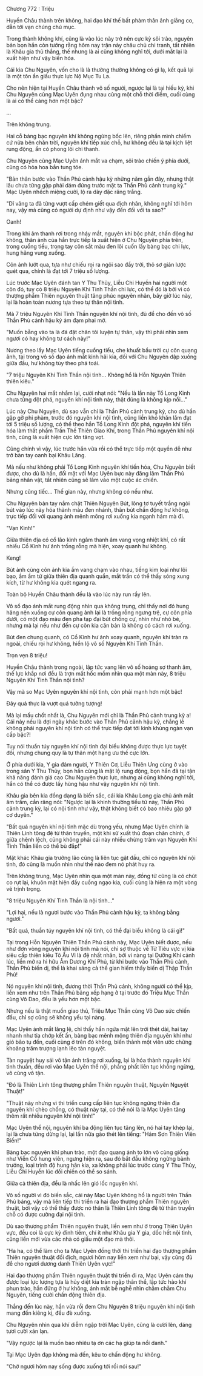 




Chương 772 : Triệu


Huyền Châu thành trên không, hai đạo khí thế bất phàm thân ảnh giằng co, dẫn tới vạn chúng chú mục.

Trong thành không khí, cũng là vào lúc này trở nên cực kỳ sôi trào, nguyên bản bọn hắn còn tưởng rằng hôm nay trận này châu chủ chi tranh, tất nhiên là Khâu gia thủ thắng, thế nhưng là ai cũng không nghĩ tới, dưới mắt lại là xuất hiện như vậy biến hóa.

Cái kia Chu Nguyên, vốn cho là là thường thường không có gì lạ, kết quả lại là một tôn ẩn giấu thực lực Nộ Mục Tu La.

Cho nên hiện tại Huyền Châu thành vô số người, ngược lại là tại hiếu kỳ, khi Chu Nguyên cùng Mạc Uyên đụng nhau cùng một chỗ thời điểm, cuối cùng là ai có thể càng hơn một bậc?

...

Trên không trung.

Hai cỗ bàng bạc nguyên khí không ngừng bốc lên, riêng phần mình chiếm cứ nửa bên chân trời, nguyên khí tiếp xúc chỗ, hư không đều là tại kịch liệt rung động, ẩn có phong lôi chi thanh.

Chu Nguyên cùng Mạc Uyên ánh mắt va chạm, sôi trào chiến ý phía dưới, cũng có hỏa hoa bắn tung tóe.

"Bản thân bước vào Thần Phủ cảnh hậu kỳ những năm gần đây, nhưng thật lâu chưa từng gặp phải dám đứng trước mặt ta Thần Phủ cảnh trung kỳ." Mạc Uyên nhếch miệng cười, lộ ra dày đặc răng trắng.

"Dĩ vãng ta đã từng vượt cấp chém giết qua địch nhân, không nghĩ tới hôm nay, vậy mà cũng có người dự định như vậy đến đối với ta sao?"

Oanh!

Trong khi âm thanh rơi trong nháy mắt, nguyên khí bộc phát, chấn động hư không, thân ảnh của hắn trực tiếp là xuất hiện ở Chu Nguyên phía trên, trong cuồng tiếu, trong tay côn sắt màu đen lôi cuốn lấy bàng bạc chi lực, hung hăng vung xuống.

Côn ảnh lướt qua, tựa như chiếu rọi ra ngôi sao đầy trời, thô sơ giản lược quét qua, chính là đạt tới 7 triệu số lượng.

Lúc trước Mạc Uyên đánh tan Y Thu Thủy, Liễu Chi Huyền hai người một côn đó, tuy có 8 triệu Nguyên Khí Tinh Thần chi lực, có thể đó là bởi vì có thượng phẩm Thiên nguyên thuật tăng phúc nguyên nhân, bây giờ lúc này, lại là hoàn toàn nương tựa theo tự thân nội tình.

Mà 7 triệu Nguyên Khí Tinh Thần nguyên khí nội tình, đủ để cho đến vô số Thần Phủ cảnh hậu kỳ ảm đạm phai mờ.

"Muốn bằng vào ta là đá đặt chân tôi luyện tự thân, vậy thì phải nhìn xem ngươi có hay không tư cách này!"

Nương theo lấy Mạc Uyên tiếng cuồng tiếu, che khuất bầu trời cự côn quang ảnh, tại trong vô số đạo ánh mắt kinh hãi kia, đối với Chu Nguyên đập xuống giữa đầu, hư không tùy theo phá toái.

"7 triệu Nguyên Khí Tinh Thần nội tình... Không hổ là Hỗn Nguyên Thiên thiên kiêu."

Chu Nguyên hai mắt nhắm lại, cười nhạt nói: "Nếu là lần này Tổ Long Kinh chưa từng đột phá, nguyên khí nội tình này, thật đúng là không kịp nổi..."

Lúc này Chu Nguyên, dù sao vẫn chỉ là Thần Phủ cảnh trung kỳ, cho dù hắn gặp gỡ phi phàm, trước đó nguyên khí nội tình, cũng liền khó khăn lắm đạt tới 5 triệu số lượng, có thể theo hắn Tổ Long Kinh đột phá, nguyên khí tiến hóa làm thất phẩm Trấn Thế Thiên Giao Khí, trong Thần Phủ nguyên khí nội tình, cũng là xuất hiện cực lớn tăng vọt.

Cũng chính vì vậy, lúc trước hắn vừa rồi có thể trực tiếp một quyền dễ như trở bàn tay oanh bại Khâu Lăng.

Mà nếu như không phải Tổ Long Kinh nguyên khí tiến hóa, Chu Nguyên biết được, cho dù là hắn, đối mặt với Mạc Uyên bực này đăng lâm Thần Phủ bảng nhân vật, tất nhiên cũng sẽ lâm vào một cuộc ác chiến.

Nhưng cũng tiếc... Thế gian này, nhưng không có nếu như.

Chu Nguyên bàn tay nắm chặt Thiên Nguyên Bút, lông tơ tuyết trắng ngòi bút vào lúc này hóa thành màu đen nhánh, thân bút chấn động hư không, trực tiếp đối với quang ảnh mênh mông rơi xuống kia ngạnh hám mà đi.

"Vạn Kình!"

Giữa thiên địa có cổ lão kình ngâm thanh âm vang vọng nhiệt khí, có rất nhiều Cổ Kình hư ảnh trống rỗng mà hiện, xoay quanh hư không.

Keng!

Bút ảnh cùng côn ảnh kia ầm vang chạm vào nhau, tiếng kim loại như lôi bạo, ầm ầm từ giữa thiên địa quanh quẩn, mắt trần có thể thấy sóng xung kích, từ hư không kia quét ngang ra.

Toàn bộ Huyền Châu thành đều là vào lúc này run rẩy lên.

Vô số đạo ánh mắt rung động nhìn qua không trung, chỉ thấy nơi đó hung hăng nện xuống cự côn quang ảnh lại là trống rỗng ngưng trệ, cự côn phía dưới, có một đạo màu đen pha tạp đại bút chống cự, nhìn như nhỏ bé, nhưng mà lại nếu như đến cự côn kia căn bản là không có cách rơi xuống.

Bút đen chung quanh, có Cổ Kình hư ảnh xoay quanh, nguyên khí tràn ra ngoài, chiếu rọi hư không, hiển lộ vô số Nguyên Khí Tinh Thần.

Trọn vẹn 8 triệu!

Huyền Châu thành trong ngoài, lập tức vang lên vô số hoảng sợ thanh âm, thế lực khắp nơi đều là trợn mắt hốc mồm nhìn qua một màn này, 8 triệu Nguyên Khí Tinh Thần nội tình?

Vậy mà so Mạc Uyên nguyên khí nội tình, còn phải mạnh hơn một bậc!

Đây quả thực là vượt quá tưởng tượng!

Mà lại mấu chốt nhất là, Chu Nguyên mới chỉ là Thần Phủ cảnh trung kỳ a! Cái này nếu là đợi ngày khác bước vào Thần Phủ cảnh hậu kỳ, chẳng lẽ không phải nguyên khí nội tình có thể trực tiếp đạt tới kinh khủng ngàn vạn cấp bậc?!

Tuy nói thuần túy nguyên khí nội tình đại biểu không được thực lực tuyệt đối, nhưng chung quy là tự thân một hạng ưu thế cực lớn.

Ở phía dưới kia, Y gia đám người, Y Thiên Cơ, Liễu Thiên Ưng cùng ở vào trong sân Y Thu Thủy, bọn hắn cũng là mặt lộ rung động, bọn hắn đã tại tận khả năng đánh giá cao Chu Nguyên thực lực, nhưng ai cũng không nghĩ tới, hắn có thể có được lấy hùng hậu như vậy nguyên khí nội tình.

Khâu gia bên kia đồng dạng là biến sắc, cái kia Khâu Long gia chủ ánh mắt âm trầm, cắn răng nói: "Ngược lại là khinh thường tiểu tử này, Thần Phủ cảnh trung kỳ, lại có nội tình như vậy, thật không biết có bao nhiêu gặp gỡ cơ duyên."

"Bất quá nguyên khí nội tình mặc dù trọng yếu, nhưng Mạc Uyên chính là Thiên Linh tông đệ tử thân truyền, một khi sử xuất thủ đoạn chân chính, ở giữa chênh lệch, cũng không phải cái này nhiều chừng trăm vạn Nguyên Khí Tinh Thần liền có thể bù đắp!"

Mặt khác Khâu gia trưởng lão cũng là liên tục gật đầu, chỉ có nguyên khí nội tình, đó cũng là muốn nhìn như thế nào đem nó phát huy ra.

Trên không trung, Mạc Uyên nhìn qua một màn này, đồng tử cũng là có chút co rụt lại, khuôn mặt hiện đầy cuồng ngạo kia, cuối cùng là hiện ra một vòng vẻ trịnh trọng.

"8 triệu Nguyên Khí Tinh Thần là nội tình..."

"Lợi hại, nếu là ngươi bước vào Thần Phủ cảnh hậu kỳ, ta không bằng ngươi."

"Bất quá, thuần túy nguyên khí nội tình, có thể đại biểu không là cái gì!"

Tại trong Hỗn Nguyên Thiên Thần Phủ cảnh này, Mạc Uyên biết được, nếu như đơn vòng nguyên khí nội tình mà nói, chỉ sợ thuộc về Tử Tiêu vực vị kia siêu cấp thiên kiêu Tô Ấu Vi là đệ nhất nhân, bởi vì nàng tại Dưỡng Khí cảnh lúc, liền mở ra hi hữu Âm Dương Khí Phủ, từ khi bước vào Thần Phủ cảnh, Thần Phủ biến dị, thế là khai sáng cả thế gian hiếm thấy biến dị Thập Thần Phủ!

Nó nguyên khí nội tình, đương thời Thần Phủ cảnh, không người có thể kịp, liền xem như trên Thần Phủ bảng xếp hạng ở tại trước đó Triệu Mục Thần cùng Võ Dao, đều là yếu hơn một bậc.

Nhưng nếu là thật muốn giao thủ, Triệu Mục Thần cùng Võ Dao sức chiến đấu, chỉ sợ cũng sẽ không yếu tại nàng.

Mạc Uyên ánh mắt lăng lệ, chỉ thấy hắn ngửa mặt lên trời thét dài, hai tay nhanh như tia chớp kết ấn, bàng bạc mênh mông thiên địa nguyên khí như gió bão tụ đến, cuối cùng ở trên đó không, biến thành một viên ước chừng khoảng trăm trượng lạnh lẽo tàn nguyệt.

Tàn nguyệt huy sái vô tận ánh trăng rơi xuống, lại là hóa thành nguyên khí tinh thuần, đều rơi vào Mạc Uyên thể nội, phảng phất liên tục không ngừng, vô cùng vô tận.

"Đó là Thiên Linh tông thượng phẩm Thiên nguyên thuật, Nguyên Nguyệt Thuật!"

"Thuật này nhưng vì thi triển cung cấp liên tục không ngừng thiên địa nguyên khí chèo chống, có thuật này tại, có thể nói là là Mạc Uyên tăng thêm rất nhiều nguyên khí nội tình!"

Mạc Uyên thể nội, nguyên khí ba động liên tục tăng lên, nó hai tay khép lại, lại là chưa từng dừng lại, lại lần nữa gào thét lên tiếng: "Hám Sơn Thiên Viên Biến!"

Bàng bạc nguyên khí phun trào, một đạo quang ảnh to lớn vô cùng giống như Viễn Cổ hung viên, ngưng hiện ra, sau đó bắt đầu không ngừng bành trướng, loại trình độ hung hãn kia, xa không phải lúc trước cùng Y Thu Thủy, Liễu Chi Huyền lúc đối chiến có thể so sánh.

Giữa cả thiên địa, đều là nhấc lên gió lốc nguyên khí.

Vô số người vì đó biến sắc, cái này Mạc Uyên không hổ là người trên Thần Phủ bảng, vậy mà liên tiếp thi triển ra hai đạo thượng phẩm Thiên nguyên thuật, bởi vậy có thể thấy được nó thân là Thiên Linh tông đệ tử thân truyền chỗ có được cường đại nội tình.

Dù sao thượng phẩm Thiên nguyên thuật, liền xem như ở trong Thiên Uyên vực, đều coi là cực kỳ đỉnh tiêm, chí ít như Khâu gia Y gia, dốc hết nội tình, cũng liền mới vừa các nhà có giấu một đạo mà thôi.

"Ha ha, có thể làm cho ta Mạc Uyên đồng thời thi triển hai đạo thượng phẩm Thiên nguyên thuật đối địch, ngươi hôm nay liền xem như bại, vậy cũng đủ để cho ngươi dương danh Thiên Uyên vực!"

Hai đạo thượng phẩm Thiên nguyên thuật thi triển đi ra, Mạc Uyên cảm thụ được loại lực lượng tựa là hủy diệt kia tràn ngập thân thể, lập tức hào khí phun trào, hắn đứng ở hư không, ánh mắt bễ nghễ nhìn chằm chằm Chu Nguyên, tiếng cười chấn động thiên địa.

Thẳng đến lúc này, hắn vừa rồi đem Chu Nguyên 8 triệu nguyên khí nội tình mang đến kiêng kị, đều đè xuống.

Chu Nguyên nhìn qua khí diễm ngập trời Mạc Uyên, cũng là cười lên, dáng tươi cười xán lạn.

"Vậy ngược lại là muốn bao nhiêu tạ ơn các hạ giúp ta nổi danh."

Tại Mạc Uyên đạp không mà đến, kêu to chấn động hư không.

"Chờ ngươi hôm nay sống được xuống tới rồi nói sau!"




